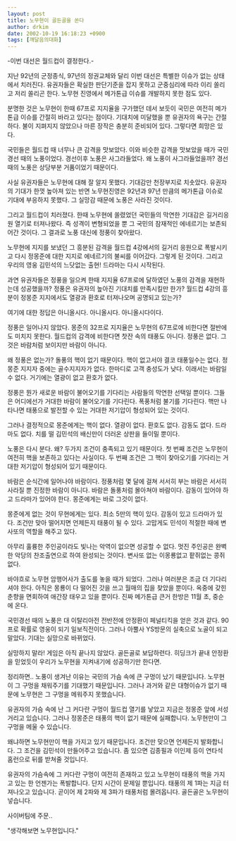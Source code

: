 ```yaml
---
layout: post
title: 노무현이 골든골을 쏜다
author: drkim
date: 2002-10-19 16:18:23 +0900
tags: [깨달음의대화]
---
```

-이번 대선은 월드컵이 결정한다.-
  

  
지난 92년의 군정종식, 97년의 정권교체와 달리 이번 대선은 특별한 이슈가 없는 상태에서 치러진다. 유권자들은 확실한 판단기준을 잡지 못하고 군중심리에 따라 이리 쏠리고 저리 쏠리곤 한다. 노무현 진영에서 메가톤급 이슈를 개발하지 못한 점도 있다.
  

  
분명한 것은 노무현이 한때 67프로 지지율을 구가했던 데서 보듯이 국민은 여전히 메가톤급 이슈를 간절히 바라고 있다는 점이다. 기대치에 미달했을 뿐 유권자의 욕구는 간절하다. 불이 지펴지지 않았으나 마른 장작은 충분히 준비되어 있다. 그렇다면 희망은 있다.
  

  
국민들은 월드컵 때 너무나 큰 감격을 맛보았다. 이와 비슷한 감격을 맛보았을 때가 국민경선 때의 노풍이었다. 경선이후 노풍은 사그라들었다. 왜 노풍이 사그라들었을까? 경선때의 노풍은 상당부분 거품이었기 때문이다.
  

  
사실 유권자들은 노무현에 대해 잘 알지 못했다. 기대감만 천장부지로 치솟았다. 유권자의 기대가 한껏 높아져 있는 반면 노무현진영은 92년과 97년 만큼의 메가톤급 이슈로 기대에 부응하지 못했다. 그 실망감 때문에 노풍은 사라진 것이다.
  

  
그리고 월드컵이 치러졌다. 한때 노무현에 쏠렸었던 국민들의 막연한 기대감은 길거리응원 열기로 터져나왔다. 즉 성격이 변형되었을 뿐 그 국민의 잠재적인 에네르기는 보존되어간 것이다. 그 결과로 노풍 대신에 정풍이 찾아왔다.
  

  
노무현에 지지를 보냈던 그 흥분된 감격을 월드컵 4강에서의 길거리 응원으로 폭발시키고 다시 정몽준에 대한 지지로 에네르기의 불씨를 이어갔다. 그렇게 된 것이다. 그리고 우리의 영웅 김민석의 느닷없는 출현! 드라마는 다시 시작된다.
  

  
과연 유권자들은 정풍을 일으켜 한때 지지율 67프로에 달하였던 노풍의 감격을 재현하는데 성공했을까? 정풍은 유권자의 높아진 기대치를 만족시킬만 한가? 월드컵 4강의 흥분이 정몽준 지지에서도 열광과 환호로 터져나오며 공명되고 있는가?
  

  
여기에 대한 정답은 아니올시다. 아니올시다. 아니올시다이다.
  

  
정풍은 일어나지 않았다. 몽준의 32프로 지지율은 노무현의 67프로에 비한다면 절반에도 미치지 못한다. 월드컵의 감격에 비한다면 찻잔 속의 태풍도 아니다. 정풍은 없다. 그것은 바람처럼 보이지만 바람이 아니다.
  

  
왜 정풍은 없는가? 돌풍의 핵이 없기 때문이다. 핵이 없고서야 결코 태풍일수는 없다. 정몽준 지지자 중에는 골수지지자가 없다. 한마디로 고객 충성도가 낮다. 이래서는 바람일 수 없다. 거기에는 열광이 없고 환호가 없다.
  

  
정풍은 뭔가 새로운 바람이 불어오기를 기다리는 사람들의 막연한 선택일 뿐이다. 그들은 어디에선가 거대한 바람이 불어오기를 기다린다. 폭풍처럼 불기를 기다린다. 핵만 나타나면 태풍으로 발전할 수 있는 거대한 저기압이 형성되어 있는 것이다.
  

  
그러나 결정적으로 몽준에게는 핵이 없다. 열광이 없다. 환호도 없다. 감동도 없다. 드라마도 없다. 치를 떨 김민석의 배신만이 더러온 상판을 들이밀 뿐이다.
  

  
노풍은 다시 분다. 왜? 두가지 조건이 충족되고 있기 때문이다. 첫 번째 조건은 노무현이 여전히 핵을 보존하고 있다는 사실이다. 두 번째 조건은 그 핵이 찾아오기를 기다리는 거대한 저기압이 형성되어 있기 때문이다.
  

  
바람은 순식간에 일어나야 바람이다. 정풍처럼 몇 달에 걸쳐 서서히 부는 바람은 서서히 사라질 뿐 진정한 바람이 아니다. 바람은 돌풍처럼 몰아쳐야 바람이다. 감동이 있어야 하고 드라마가 있어야 한다. 몽준에게는 바로 그것이 없다.
  

  
몽준에게 없는 것이 무현에게는 있다. 최소 5만의 핵이 있다. 감동이 있고 드라마가 있다. 조건만 맞아 떨어지면 언제든지 태풍이 될 수 있다. 고맙게도 민석이 적절한 때에 변사또의 역할을 해주고 있다.
  

  
아무리 훌륭한 주인공이라도 빛나는 악역이 없으면 성공할 수 없다. 멋진 주인공은 완벽한 악당의 찬조출연으로 하여 완성되는 것이다. 변사또 없는 이몽룡없고 팥쥐없는 콩쥐없다.
  

  
바야흐로 노무현 암행어사가 출도를 놓을 때가 되었다. 그러나 여러분은 조금 더 기다리셔야 한다. 아직은 몽룡이 다 떨어진 갓을 쓰고 월매의 집을 찾았을 뿐이다. 옥중에 갖힌 춘향을 면회하여 애간장 태우고 있을 뿐이다. 진짜 메가톤급 큰거 한방은 11월 초, 중순에 온다.
  

  
국민경선 때의 노풍은 대 이탈리아전 전반전에 안정환이 페널티킥을 얻은 것과 같다. 90프로 확률로 영웅이 되기 일보직전이다. 그러나 아뿔사 YS방문의 실축으로 노골이 되고 말았다. 기대는 실망으로 바뀌었다.
  

  
실망하지 말라! 게임은 아직 끝나지 않았다. 골든골로 보답하련다. 히딩크가 끝내 안정환을 믿었듯이 우리가 노무현을 지켜내기에 성공하기만 한다면.
  

  

  

  
정리하면.. 노풍이 생겨난 이유는 국민의 가슴 속에 큰 구멍이 났기 때문입니다. 노무현이 그 구멍을 채워주기를 기대했기 때문입니다. 그러나 과거와 같은 대형이슈가 없기 때문에 노무현은 그 구멍을 메워주지 못했습니다.
  

  
유권자의 가슴 속에 난 그 커다란 구멍이 월드컵 열기를 낳았고 지금은 정몽준 앞에 서성거리고 있습니다. 그러나 정몽준은 태풍의 핵이 없기 때문에 실패합니다. 노무현만이 그 구멍을 메울 수 있습니다.
  

  
왜냐하면 노무현만이 핵을 가지고 있기 때문입니다. 조건만 맞으면 언제든지 발화합니다. 그 조건을 김민석이 만들어주고 있습니다. 좀 있으면 김종필과 이인제 등이 연타석 홈런으로 뒤를 받쳐줄 것입니다.
  

  
유권자의 가슴속에 그 커다란 구멍이 여전히 존재하고 있고 노무현이 태풍의 핵을 가지고 있는 한 언젠가는 폭발합니다. 단지 시간이 문제일 뿐입니다. 태풍의 제 1파는 지금 터져나오고 있습니다. 곧이어 제 2파와 제 3파가 태풍처럼 몰려옵니다. 골든골은 노무현이 넣습니다.
  

  

  
사이버팀에 주문..
  
"생각해보면 노무현입니다."